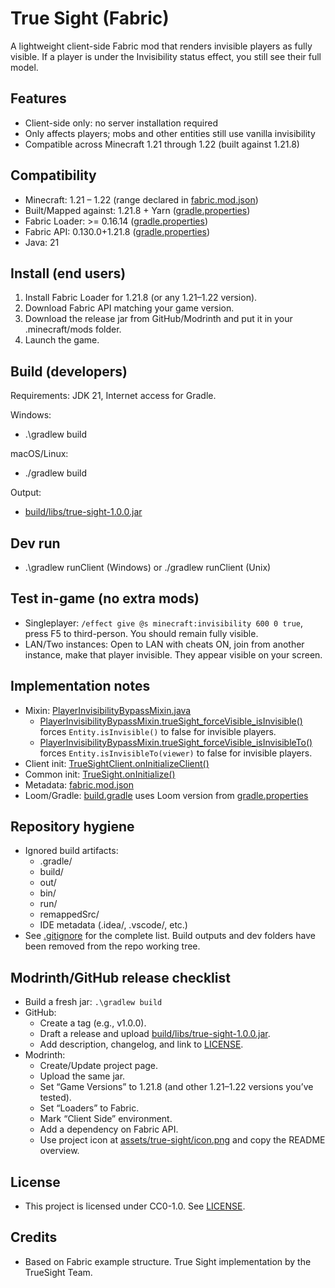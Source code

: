 # True Sight (Fabric)

A lightweight client-side Fabric mod that renders invisible players as fully visible. If a player is under the Invisibility status effect, you still see their full model.

## Features
- Client-side only: no server installation required
- Only affects players; mobs and other entities still use vanilla invisibility
- Compatible across Minecraft 1.21 through 1.22 (built against 1.21.8)

## Compatibility
- Minecraft: 1.21 – 1.22 (range declared in [fabric.mod.json](src/main/resources/fabric.mod.json:34))
- Built/Mapped against: 1.21.8 + Yarn ([gradle.properties](gradle.properties:7))
- Fabric Loader: >= 0.16.14 ([gradle.properties](gradle.properties:9))
- Fabric API: 0.130.0+1.21.8 ([gradle.properties](gradle.properties:18))
- Java: 21

## Install (end users)
1) Install Fabric Loader for 1.21.8 (or any 1.21–1.22 version).
2) Download Fabric API matching your game version.
3) Download the release jar from GitHub/Modrinth and put it in your .minecraft/mods folder.
4) Launch the game.

## Build (developers)
Requirements: JDK 21, Internet access for Gradle.

Windows:
- .\gradlew build

macOS/Linux:
- ./gradlew build

Output:
- [build/libs/true-sight-1.0.0.jar](build/libs/true-sight-1.0.0.jar:1)

## Dev run
- .\gradlew runClient (Windows) or ./gradlew runClient (Unix)

## Test in-game (no extra mods)
- Singleplayer: `/effect give @s minecraft:invisibility 600 0 true`, press F5 to third-person. You should remain fully visible.
- LAN/Two instances: Open to LAN with cheats ON, join from another instance, make that player invisible. They appear visible on your screen.

## Implementation notes
- Mixin: [PlayerInvisibilityBypassMixin.java](src/client/java/see/invisible/mixin/client/PlayerInvisibilityBypassMixin.java:17)
  - [PlayerInvisibilityBypassMixin.trueSight_forceVisible_isInvisible()](src/client/java/see/invisible/mixin/client/PlayerInvisibilityBypassMixin.java:21) forces `Entity.isInvisible()` to false for invisible players.
  - [PlayerInvisibilityBypassMixin.trueSight_forceVisible_isInvisibleTo()](src/client/java/see/invisible/mixin/client/PlayerInvisibilityBypassMixin.java:30) forces `Entity.isInvisibleTo(viewer)` to false for invisible players.
- Client init: [TrueSightClient.onInitializeClient()](src/client/java/see/invisible/TrueSightClient.java:7)
- Common init: [TrueSight.onInitialize()](src/main/java/see/invisible/TrueSight.java:17)
- Metadata: [fabric.mod.json](src/main/resources/fabric.mod.json:1)
- Loom/Gradle: [build.gradle](build.gradle:2) uses Loom version from [gradle.properties](gradle.properties:10)

## Repository hygiene
- Ignored build artifacts:
  - .gradle/
  - build/
  - out/
  - bin/
  - run/
  - remappedSrc/
  - IDE metadata (.idea/, .vscode/, etc.)
- See [.gitignore](.gitignore:1) for the complete list. Build outputs and dev folders have been removed from the repo working tree.

## Modrinth/GitHub release checklist
- Build a fresh jar: `.\gradlew build`
- GitHub:
  - Create a tag (e.g., v1.0.0).
  - Draft a release and upload [build/libs/true-sight-1.0.0.jar](build/libs/true-sight-1.0.0.jar:1).
  - Add description, changelog, and link to [LICENSE](LICENSE:1).
- Modrinth:
  - Create/Update project page.
  - Upload the same jar.
  - Set “Game Versions” to 1.21.8 (and other 1.21–1.22 versions you’ve tested).
  - Set “Loaders” to Fabric.
  - Mark “Client Side” environment.
  - Add a dependency on Fabric API.
  - Use project icon at [assets/true-sight/icon.png](src/main/resources/assets/true-sight/icon.png:1) and copy the README overview.

## License
- This project is licensed under CC0-1.0. See [LICENSE](LICENSE:1).

## Credits
- Based on Fabric example structure. True Sight implementation by the TrueSight Team.
